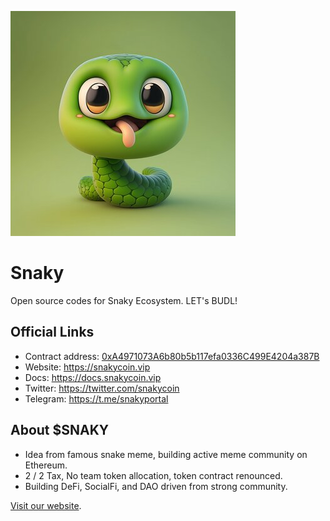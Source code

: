 !['logo'](public/SNAKY.jpeg)
# Snaky

Open source codes for Snaky Ecosystem. LET's BUDL!

## Official Links

- Contract address: [0xA4971073A6b80b5b117efa0336C499E4204a387B](https://etherscan.io/token/0xA4971073A6b80b5b117efa0336C499E4204a387B)
- Website: https://snakycoin.vip
- Docs: https://docs.snakycoin.vip
- Twitter: https://twitter.com/snakycoin
- Telegram: https://t.me/snakyportal

## About $SNAKY

- Idea from famous snake meme, building active meme community on Ethereum.
- 2 / 2 Tax, No team token allocation, token contract renounced.
- Building DeFi, SocialFi, and DAO driven from strong community.

[Visit our website](https://snakycoin.vip).
